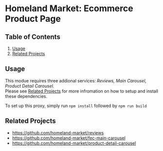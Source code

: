 # Homeland Market: Ecommerce Product Page

## Table of Contents

1. [Usage](#Usage)
2. [Related Projects](#related-projects)

## Usage

This modue requires three addional services: <em>Reviews, Main Carousel, Product Detail Carousel.</em> <br />
Please see [Related Projects](#related-projects) for more infromation on how to setup and install these dependencies. 

To set up this proxy, simply run `npm install` followed by `npm run build`

## Related Projects

  - https://github.com/homeland-market/reviews
  - https://github.com/homeland-market/fec-main-carousel
  - https://github.com/homeland-market/product-detail-carousel
